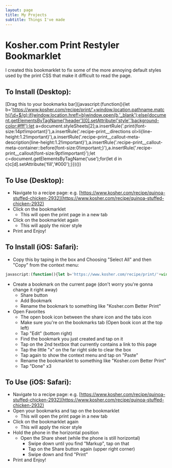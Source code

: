 ```yaml
---
layout: page
title: My Projects
subtitle: Things I've made
---
```


# Kosher.com Print Restyler Bookmarklet

I created this bookmarklet to fix some of the more annoying default styles used by the print CSS that make it difficult to read the page.

## To Install (Desktop):

[Drag this to your bookmarks bar](javascript:(function(){let b='https://www.kosher.com/recipe/print/'+window.location.pathname.match(/\d+$/g);if(window.location.href!=b)window.open(b,'_blank');else{document.getElementsByTagName('header')[0].setAttribute('style','background-color:#fff');let a=document.styleSheets[2];a.insertRule('.print{font-size:14pt!important}'),a.insertRule('.recipe-print__directions ol>li{line-height:1.2!important}'),a.insertRule('.recipe-print__callout-meta-description{line-height:1.2!important}'),a.insertRule('.recipe-print__callout-meta-container::before{font-size:0!important;}'),a.insertRule('.recipe-print__callout{font-size:9pt!important}');let c=document.getElementsByTagName('use');for(let d in c)c[d].setAttribute('fill','#000');}})())

## To Use (Desktop):
* Navigate to a recipe page: e.g. [https://www.kosher.com/recipe/quinoa-stuffed-chicken-2932](https://www.kosher.com/recipe/quinoa-stuffed-chicken-2932)
* Click on the bookmarklet
  * This will open the print page in a new tab
* Click on the bookmarklet again
  * This will apply the nicer style
* Print and Enjoy!

## To Install (iOS: Safari):

* Copy this by taping in the box and Choosing "Select All" and then "Copy" from the context menu:
```javascript
javascript:(function(){let b='https://www.kosher.com/recipe/print/'+window.location.pathname.match(/\d+$/g);if(window.location.href!=b)window.open(b,'_blank');else{document.getElementsByTagName('header')[0].setAttribute('style','background-color:#fff');let a=document.styleSheets[2];a.insertRule('.print{font-size:14pt!important}'),a.insertRule('.recipe-print__directions ol>li{line-height:1.2!important}'),a.insertRule('.recipe-print__callout-meta-description{line-height:1.2!important}'),a.insertRule('.recipe-print__callout-meta-container::before{font-size:0!important;}'),a.insertRule('.recipe-print__callout{font-size:9pt!important}');let c=document.getElementsByTagName('use');for(let d in c)c[d].setAttribute('fill','#000');}})()
```
* Create a bookmark on the current page (don't worry you're gonna change it right away)
	* Share button
	* Add Bookmark
	* Rename the bookmark to something like "Kosher.com Better Print"
* Open Favorites
	* The open book icon between the share icon and the tabs icon
	* Make sure you're on the bookmarks tab (Open book icon at the top left)
	* Tap "Edit" (bottom right)
	* Find the bookmark you just created and tap on it
	* Tap on the 2nd textbox that currently contains a link to this page
	* Tap the little "x" on the far right side to clear the box
	* Tap again to show the context menu and tap on "Paste"
	* Rename the bookmarklet to something like "Kosher.com Better Print"
	* Tap "Done" x3

## To Use (iOS: Safari):
* Navigate to a recipe page: e.g. [https://www.kosher.com/recipe/quinoa-stuffed-chicken-2932](https://www.kosher.com/recipe/quinoa-stuffed-chicken-2932)
* Open your bookmarks and tap on the bookmarklet
  * This will open the print page in a new tab
* Click on the bookmarklet again
  * This will apply the nicer style
* Hold the phone in the horizontal position
	* Open the Share sheet (while the phone is still horizontal)
		* Swipe down until you find "Markup", tap on that
		* Tap on the Share button again (upper right corner)
		* Swipe down and find "Print"
* Print and Enjoy!